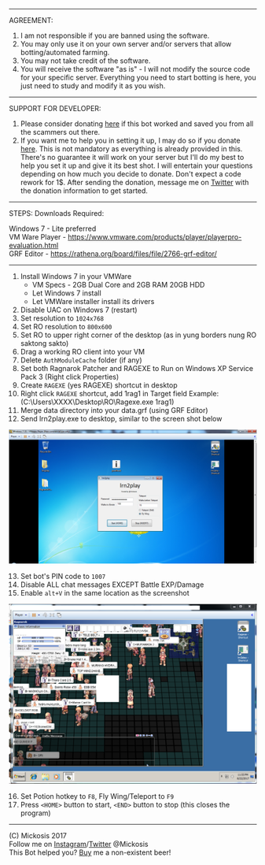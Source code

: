 ***

AGREEMENT:
1. I am not responsible if you are banned using the software.
2. You may only use it on your own server and/or servers that allow botting/automated farming.
3. You may not take credit of the software.
4. You will receive the software "as is" - I will not modify the source code for your specific server. Everything you need to start botting is here, you just need to study and modify it as you wish.

***

SUPPORT FOR DEVELOPER:
1. Please consider donating [here](https://paypal.me/xMickosis) if this bot worked and saved you from all the scammers out there.
2. If you want me to help you in setting it up, I may do so if you donate [here](https://paypal.me/xMickosis). This is not mandatory as everything is already provided in this. There's no guarantee it will work on your server but I'll do my best to help you set it up and give it its best shot. I will entertain your questions depending on how much you decide to donate. Don't expect a code rework for 1$. After sending the donation, message me on [Twitter](https://twitter.com/Mickosis) with the donation information to get started.

***

STEPS:
Downloads Required:

Windows 7 - Lite preferred<br />
VM Ware Player - https://www.vmware.com/products/player/playerpro-evaluation.html<br />
GRF Editor - https://rathena.org/board/files/file/2766-grf-editor/

***

1. Install Windows 7 in your VMWare
   - VM Specs - 2GB Dual Core and 2GB RAM 20GB HDD
   - Let Windows 7 install
   - Let VMWare installer install its drivers
2. Disable UAC on Windows 7 (restart)
3. Set resolution to `1024x768`
4. Set RO resolution to `800x600`
5. Set RO to upper right corner of the desktop (as in yung borders nung RO saktong sakto)
6. Drag a working RO client into your VM
7. Delete `AuthModuleCache` folder (if any)
8. Set both Ragnarok Patcher and RAGEXE to Run on Windows XP Service Pack 3 (Right click Properties)
9. Create `RAGEXE` (yes RAGEXE) shortcut in desktop
10. Right click `RAGEXE` shortcut, add 1rag1 in Target field Example: (C:\Users\XXXX\Desktop\RO\Ragexe.exe 1rag1)
11. Merge data directory into your data.grf (using GRF Editor)
12. Send lrn2play.exe to desktop, similar to the screen shot below


![alt text](https://github.com/Mickosis/lrn2play/raw/master/img/shortcutloc.png "Short Cut Location")


13. Set bot's PIN code to `1007`
14. Disable ALL chat messages EXCEPT Battle EXP/Damage
15. Enable `alt+V` in the same location as the screenshot


![alt text](https://github.com/Mickosis/lrn2play/raw/master/img/altvloc.png "Alt V Location")


16. Set Potion hotkey to `F8`, Fly Wing/Teleport to `F9`
17. Press `<HOME>` button to start, `<END>` button to stop (this closes the program)
***

(C) Mickosis 2017 <br />
Follow me on [Instagram](https://www.instagram.com/mickosis/)/[Twitter](https://twitter.com/Mickosis) @Mickosis <br />
This Bot helped you? [Buy](https://paypal.me/xMickosis) me a non-existent beer!
